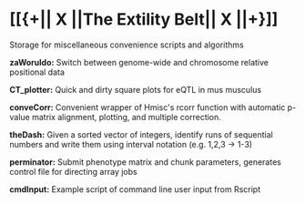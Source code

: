 # [[{+|| X ||The Extility Belt|| X ||+}]]


Storage for miscellaneous convenience scripts and algorithms

**zaWoruldo:** Switch between genome-wide and chromosome relative positional data

**CT_plotter:** Quick and dirty square plots for eQTL in mus musculus

**conveCorr:** Convenient wrapper of Hmisc's rcorr function with automatic p-value matrix alignment, plotting, and multiple correction. 

**theDash:** Given a sorted vector of integers, identify runs of sequential numbers and write them using interval notation (e.g. 1,2,3 -> 1-3)

**perminator:** Submit phenotype matrix and chunk parameters, generates control file for directing array jobs

**cmdInput:** Example script of command line user input from Rscript
